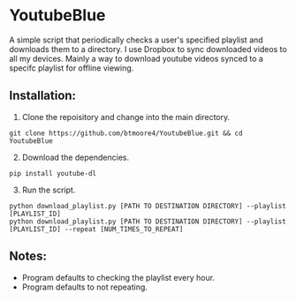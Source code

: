 # YoutubeBlue

A simple script that periodically checks a user's specified playlist and downloads them to a directory. 
I use Dropbox to sync downloaded videos to all my devices. 
Mainly a way to download youtube videos synced to a specifc playlist for offline viewing. 

## Installation: 
1. Clone the repoisitory and change into the main directory. 
```
git clone https://github.com/btmoore4/YoutubeBlue.git && cd YoutubeBlue
```
2. Download the dependencies.
```
pip install youtube-dl
```
3. Run the script. 
```
python download_playlist.py [PATH TO DESTINATION DIRECTORY] --playlist [PLAYLIST_ID]
python download_playlist.py [PATH TO DESTINATION DIRECTORY] --playlist [PLAYLIST_ID] --repeat [NUM_TIMES_TO_REPEAT]
```

## Notes: 
  * Program defaults to checking the playlist every hour.
  * Program defaults to not repeating.
